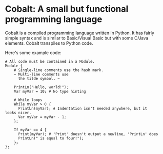 # Cobalt: A small but functional programming language

Cobalt is a compiled programming language written in Python.
It has fairly simple syntax and is similar to Basic/Visual Basic but with some C/Java elements.
Cobalt transpiles to Python code.

Here's some example code:
```
# All code must be contained in a Module.
Module {
    # Single-line comments use the hash mark.
    ~ Multi-line comments use
      the tilde symbol. ~

    PrintLn("Hello, world!");
    Var myVar = 10; # No type hinting

    # While loops
    While myVar > 0 {
      PrintLn(myVar); # Indentation isn't needed anywhere, but it looks nicer.
      Var myVar = myVar - 1;
    };

    If myVar == 4 {
      Print(myVar); # 'Print' doesn't output a newline, 'PrintLn' does
      PrintLn(" is equal to four!");
    };
};
```